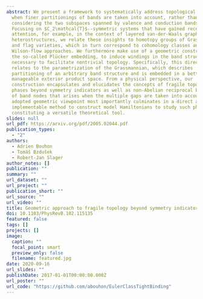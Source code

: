 ```yaml
---
abstract: We present a framework to systematically address topological phases
  when finer partitionings of bands are taken into account, rather than only
  considering the two subspaces spanned by valence and conduction bands.
  Focusing on $C_2\mathcal{T}$--symmetric systems that have gained recent
  attention, for example, in the context of layered van-der-Waals graphene
  heterostructures, we relate these insights to homotopy groups of Grassmannians
  and flag varieties, which in turn correspond to cohomology classes and
  Wilson-flow approaches. We furthermore make use of a geometric construction,
  the so-called Plücker embedding, to induce windings in the band structure
  necessary to facilitate nontrivial topology. Specifically, this directly
  relates to the parametrization of the Grassmannian, which describes
  partitioning of an arbitrary band structure and is embedded in a better
  manageable exterior product space. From a physical perspective, our
  construction encapsulates and elucidates the concepts of fragile topological
  phases beyond symmetry indicators as well as non-Abelian reciprocal braiding
  of band nodes that arises when the multiple gaps are taken into account. The
  adopted geometric viewpoint most importantly culminates in a direct and easily
  implementable method to construct model Hamiltonians to study such phases,
  constituting a versatile theoretical tool.
slides: null
url_pdf: https://arxiv.org/pdf/2005.02044.pdf
publication_types:
  - "2"
authors:
  - Adrien Bouhon
  - Tomáš Bzdušek
  - Robert-Jan Slager
author_notes: []
publication: ""
summary: ""
url_dataset: ""
url_project: ""
publication_short: ""
url_source: ""
url_video: ""
title: Geometric approach to fragile topology beyond symmetry indicators
doi: 10.1103/PhysRevB.102.115135
featured: false
tags: []
projects: []
image:
  caption: ""
  focal_point: smart
  preview_only: false
  filename: featured.jpg
date: 2020-09-16
url_slides: ""
publishDate: 2017-01-01T00:00:00.000Z
url_poster: ""
url_code: "https://github.com/abouhon/EulerClassTightBinding"
---
```

